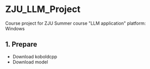 # ZJU_LLM_Project
Course project for ZJU Summer course "LLM application"
platform: Windows
## 1. Prepare
- Download koboldcpp
- Download model
